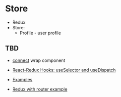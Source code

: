 # Store

* Redux
* Store:
    * Profile - user profile

## TBD

* [connect](https://react-redux.js.org/api/connect) wrap component
* [React-Redux Hooks: useSelector and useDispatch](https://levelup.gitconnected.com/react-redux-hooks-useselector-and-usedispatch-f7d8c7f75cdd)

* [Examples](https://redux.js.org/introduction/examples#todomvc)
* [Redux with router example](https://github.com/reduxjs/redux/tree/master/examples/todos)